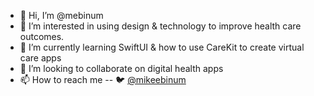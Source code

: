 - 👋 Hi, I’m @mebinum
- 👀 I’m interested in using design & technology to improve health care outcomes. 
- 🌱 I’m currently learning SwiftUI & how to use CareKit to create virtual care apps
- 💞️ I’m looking to collaborate on digital health apps
- 📫 How to reach me 
-- 🐦 [@mikeebinum](http://twitter.com/mikeebinum)

<!---
mebinum/mebinum is a ✨ special ✨ repository because its `README.md` (this file) appears on your GitHub profile.
You can click the Preview link to take a look at your changes.
--->
